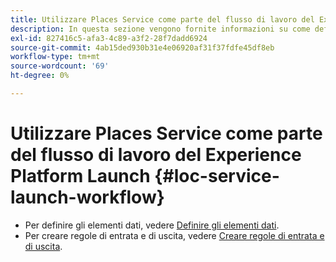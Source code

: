 ```yaml
---
title: Utilizzare Places Service come parte del flusso di lavoro del Experience Platform Launch
description: In questa sezione vengono fornite informazioni su come definire gli elementi dati e creare regole di entrata e uscita nel Experience Platform Launch che possono essere utilizzate con Places Service.
exl-id: 827416c5-afa3-4c89-a3f2-28f7dadd6924
source-git-commit: 4ab15ded930b31e4e06920af31f37fdfe45df8eb
workflow-type: tm+mt
source-wordcount: '69'
ht-degree: 0%

---
```


# Utilizzare Places Service come parte del flusso di lavoro del Experience Platform Launch {#loc-service-launch-workflow}

* Per definire gli elementi dati, vedere [Definire gli elementi dati](/help/use-places-launch-workflow/define-data-elements.md).
* Per creare regole di entrata e di uscita, vedere [Creare regole di entrata e di uscita](/help/use-places-launch-workflow/create-rule-places-property.md).
